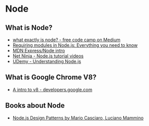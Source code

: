 # Node

## What is Node?
- [what exactly is node? - free code camp on Medium](https://medium.freecodecamp.org/what-exactly-is-node-js-ae36e97449f5)
- [Requiring modules in Node.js: Everything you need to know](https://medium.freecodecamp.org/requiring-modules-in-node-js-everything-you-need-to-know-e7fbd119be8)
- [MDN Express/Node intro](https://developer.mozilla.org/en-US/docs/Learn/Server-side/Express_Nodejs/Introduction)
- [Net Ninja - Node.js tutorial videos](https://www.youtube.com/playlist?list=PL4cUxeGkcC9gcy9lrvMJ75z9maRw4byYp)
- [UDemy - Understanding Node.js](https://www.udemy.com/understand-nodejs/)

## What is Google Chrome V8?

- [A intro to v8 - developers.google.com](https://developers.google.com/v8/intro)


## Books about Node
- [Node.js Design Patterns by Mario Casciaro, Luciano Mammino
](https://www.packtpub.com/web-development/nodejs-design-patterns-second-edition)